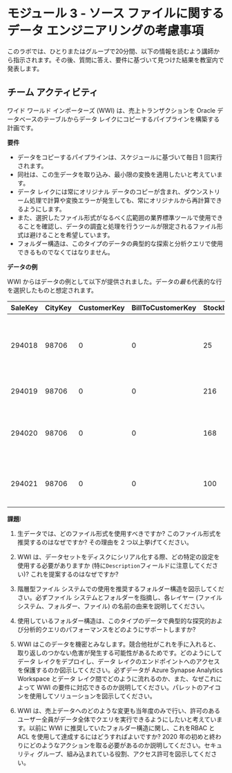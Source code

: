 ﻿# モジュール 3 - ソース ファイルに関するデータ エンジニアリングの考慮事項

このラボでは、ひとりまたはグループで20分間、以下の情報を読むよう講師から指示されます。その後、質問に答え、要件に基づいて見つけた結果を教室内で発表します。 

## チーム アクティビティ

ワイド ワールド インポーターズ (WWI) は、売上トランザクションを Oracle データベースのテーブルからデータ レイクにコピーするパイプラインを構築する計画です。

**要件**

* データをコピーするパイプラインは、スケジュールに基づいて毎日 1 回実行されます。
* 同社は、この生データを取り込み、最小限の変換を適用したいと考えています。
* データ レイクには常にオリジナル データのコピーが含まれ、ダウンストリーム処理で計算や変換エラーが発生しても、常にオリジナルから再計算できるようにします。
* また、選択したファイル形式がなるべく広範囲の業界標準ツールで使用できることを確認し、データの調査と処理を行うツールが限定されるファイル形式は避けることを希望しています。
* フォルダー構造は、このタイプのデータの典型的な探索と分析クエリで使用できるものでなくてはなりません。  

**データの例**

WWI からはデータの例として以下が提供されました。データの*最も*代表的な行を選択したものと想定されます。

|SaleKey|CityKey|CustomerKey|BillToCustomerKey|StockItemKey|DeliveryDateKey|SalespersonKey|WWIInvoiceID|Description|Package|Quantity|UnitPrice|TaxRate|TotalExcludingTax|TaxAmount|Profit|TotalIncludingTax|TotalDryItems|TotalChillerItems|LineageKey
| --- | --- | --- | --- | --- | --- | --- | --- | --- | --- | --- | --- | --- | --- | --- | --- | --- | --- | --- | --- 
|294018|98706|0|0|25|2012/01/04|156|57894|Black and orange, handle with care despatch tape 48mmx75m|Each|144|3.70|15.000|532.80|79.92|345.60|612.72|144|0|14
|294019|98706|0|0|216|2012/01/04|156|57894|USB, food flash drive - sushi roll|Each|5|32.00|15.000|160.00|24.00|100.00|184.00|5|0|14
|294020|98706|0|0|168|2012/01/04|156|57894|IT joke mug - keyboard not found � press F1 to continue (White)|Each|10|13.00|15.000|130.00|19.50|85.00|149.50|10|0|14
|294021|98706|0|0|100|2012/01/04|156|57894|Dinosaur battery-powered slippers (Green) L|Each|4|32.00|15.000|128.00|19.20|96.00|147.20|4|0|14

**課題**I

1. 生データでは、どのファイル形式を使用すべきですか? このファイル形式を推奨するのはなぜですか? その理由を 2 つ以上挙げてください。

2. WWI は、データセットをディスクにシリアル化する際、どの特定の設定を使用する必要がありますか (特に`Description`フィールドに注意してください)? これを提案するのはなぜですか?

3. 階層型ファイル システムでの使用を推奨するフォルダー構造を図示してください。必ずファイル システムとフォルダーを指摘し、各レイヤー (ファイル システム、フォルダー、ファイル) の名前の由来を説明してください。

4. 使用しているフォルダー構造は、このタイプのデータで典型的な探究的および分析的クエリのパフォーマンスをどのようにサポートしますか?

5. WWI はこのデータを機密とみなします。競合他社がこれを手に入れると、取り返しのつかない危害が発生する可能性があるためです。どのようにしてデータ レイクをデプロイし、データ レイクのエンドポイントへのアクセスを保護するのか図示してください。必ずデータが Azure Synapse Analytics Workspace とデータ レイク間でどのように流れるのか、また、なぜこれによって WWI の要件に対応できるのか説明してください。パレットのアイコンを使用してソリューションを図示してください。

6. WWI は、売上データへのどのような変更も当年度のみで行い、許可のあるユーザー全員がデータ全体でクエリを実行できるようにしたいと考えています。以前に WWI に推奨していたフォルダー構造に関し、これをRBAC と ACL を使用して達成するにはどうすればよいですか? 2020 年の初めと終わりにどのようなアクションを取る必要があるのか説明してください。セキュリティ グループ、組み込まれている役割、アクセス許可を図示してください。
